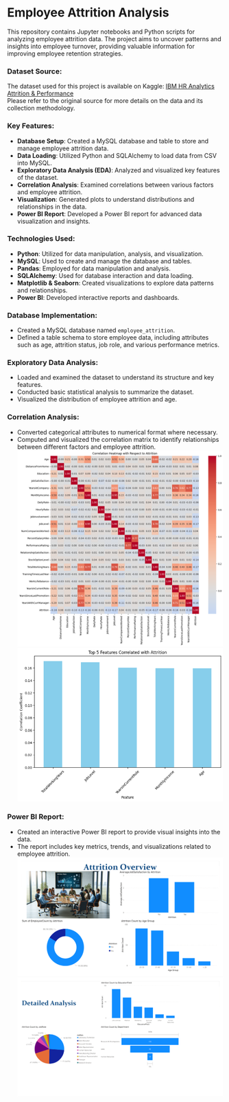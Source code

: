 # Employee Attrition Analysis

This repository contains Jupyter notebooks and Python scripts for analyzing employee attrition data. The project aims to uncover patterns and insights into employee turnover, providing valuable information for improving employee retention strategies.

### Dataset Source:

The dataset used for this project is available on Kaggle: [IBM HR Analytics Attrition & Performance](https://www.kaggle.com/datasets/pavansubhasht/ibm-hr-analytics-attrition-dataset)  
Please refer to the original source for more details on the data and its collection methodology.

### Key Features:

- **Database Setup**: Created a MySQL database and table to store and manage employee attrition data.
- **Data Loading**: Utilized Python and SQLAlchemy to load data from CSV into MySQL.
- **Exploratory Data Analysis (EDA)**: Analyzed and visualized key features of the dataset.
- **Correlation Analysis**: Examined correlations between various factors and employee attrition.
- **Visualization**: Generated plots to understand distributions and relationships in the data.
- **Power BI Report**: Developed a Power BI report for advanced data visualization and insights.

### Technologies Used:

- **Python**: Utilized for data manipulation, analysis, and visualization.
- **MySQL**: Used to create and manage the database and tables.
- **Pandas**: Employed for data manipulation and analysis.
- **SQLAlchemy**: Used for database interaction and data loading.
- **Matplotlib & Seaborn**: Created visualizations to explore data patterns and relationships.
- **Power BI**: Developed interactive reports and dashboards.

### Database Implementation:

- Created a MySQL database named `employee_attrition`.
- Defined a table schema to store employee data, including attributes such as age, attrition status, job role, and various performance metrics.

### Exploratory Data Analysis:

- Loaded and examined the dataset to understand its structure and key features.
- Conducted basic statistical analysis to summarize the dataset.
- Visualized the distribution of employee attrition and age.

### Correlation Analysis:

- Converted categorical attributes to numerical format where necessary.
- Computed and visualized the correlation matrix to identify relationships between different factors and employee attrition.
![Correlation_Matrix](https://github.com/AashishSaini16/Employees_Attrition_Analysis/blob/main/Correlation_Matrix.png)
![Top_Features](https://github.com/AashishSaini16/Employees_Attrition_Analysis/blob/main/Top_5_Feature.png)


### Power BI Report:

- Created an interactive Power BI report to provide visual insights into the data.
- The report includes key metrics, trends, and visualizations related to employee attrition.
![PowerBI_Report](https://github.com/AashishSaini16/Employees_Attrition_Analysis/blob/main/PowerBI_Report1.png)
![PowerBI_Report](https://github.com/AashishSaini16/Employees_Attrition_Analysis/blob/main/PowerBI_Report2.png)
